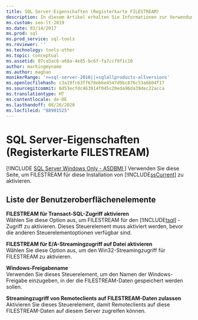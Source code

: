 ```yaml
---
title: SQL Server-Eigenschaften (Registerkarte FILESTREAM)
description: In diesem Artikel erhalten Sie Informationen zur Verwendung der FILESTREAM-Registerkarte des Dialogfelds zu SQL Server-Eigenschaften zur Aktivierung von FILESTREAM für eine Installation von SQL Server 2019.
ms.custom: seo-lt-2019
ms.date: 03/14/2017
ms.prod: sql
ms.prod_service: sql-tools
ms.reviewer: ''
ms.technology: tools-other
ms.topic: conceptual
ms.assetid: 07ca5ac6-a68a-4e85-bc6f-fa7ccf9f1c10
author: markingmyname
ms.author: maghan
monikerRange: '>=sql-server-2016||=sqlallproducts-allversions'
ms.openlocfilehash: c3a19fc63ff678eb6e4547d9bc876c53a6b04f17
ms.sourcegitcommit: 6d53ecfdc463914f045c20eda96da39dec22acca
ms.translationtype: HT
ms.contentlocale: de-DE
ms.lasthandoff: 08/26/2020
ms.locfileid: "88901525"
---
```

# <a name="sql-server-properties-filestream-tab"></a>SQL Server-Eigenschaften (Registerkarte FILESTREAM)
[!INCLUDE [SQL Server Windows Only - ASDBMI ](../../includes/applies-to-version/sql-windows-only-asdbmi.md)]
  Verwenden Sie diese Seite, um FILESTREAM für diese Installation von [!INCLUDE[ssCurrent](../../includes/sscurrent-md.md)] zu aktivieren.  
  
## <a name="ui-element-list"></a>Liste der Benutzeroberflächenelemente  
 **FILESTREAM für Transact-SQL-Zugriff aktivieren**  
 Wählen Sie diese Option aus, um FILESTREAM für den [!INCLUDE[tsql](../../includes/tsql-md.md)] -Zugriff zu aktivieren. Dieses Steuerelement muss aktiviert werden, bevor die anderen Steuerelementoptionen verfügbar sind.  
  
 **FILESTREAM für E/A-Streamingzugriff auf Datei aktivieren**  
 Wählen Sie diese Option aus, um den Win32-Streamingzugriff für FILESTREAM zu aktivieren.  
  
 **Windows-Freigabename**  
 Verwenden Sie dieses Steuerelement, um den Namen der Windows-Freigabe einzugeben, in der die FILESTREAM-Daten gespeichert werden sollen.  
  
 **Streamingzugriff von Remoteclients auf FILESTREAM-Daten zulassen**  
 Aktivieren Sie dieses Steuerelement, damit Remoteclients auf diese FILESTREAM-Daten auf diesem Server zugreifen können.  
  
  
